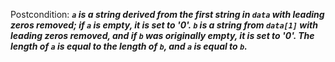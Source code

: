 Postcondition: ***`a` is a string derived from the first string in `data` with leading zeros removed; if `a` is empty, it is set to '0'. `b` is a string from `data[1]` with leading zeros removed, and if `b` was originally empty, it is set to '0'. The length of `a` is equal to the length of `b`, and `a` is equal to `b`.***